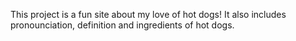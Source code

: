 This project is a fun site about my love of hot dogs! It also includes pronounciation, definition and ingredients of hot dogs.
